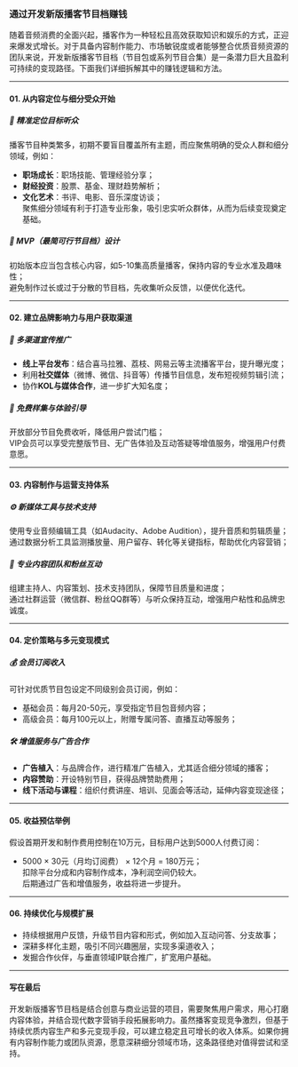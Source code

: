 ### 通过开发新版播客节目档赚钱

随着音频消费的全面兴起，播客作为一种轻松且高效获取知识和娱乐的方式，正迎来爆发式增长。对于具备内容制作能力、市场敏锐度或者能够整合优质音频资源的团队来说，开发新版播客节目档（节目包或系列节目合集）是一条潜力巨大且盈利可持续的变现路径。下面我们详细拆解其中的赚钱逻辑和方法。

***
#### 01. 从内容定位与细分受众开始  
##### 🎯 精准定位目标听众  
播客节目种类繁多，初期不要盲目覆盖所有主题，而应聚焦明确的受众人群和细分领域，例如：  
* **职场成长**：职场技能、管理经验分享；  
* **财经投资**：股票、基金、理财趋势解析；  
* **文化艺术**：书评、电影、音乐深度访谈；  
聚焦细分领域有利于打造专业形象，吸引忠实听众群体，从而为后续变现奠定基础。

##### 🌱 MVP（最简可行节目档）设计  
初始版本应当包含核心内容，如5-10集高质量播客，保持内容的专业水准及趣味性；  
避免制作过长或过于分散的节目档，先收集听众反馈，以便优化迭代。  

***
#### 02. 建立品牌影响力与用户获取渠道  
##### 📢 多渠道宣传推广  
* **线上平台发布**：结合喜马拉雅、荔枝、网易云等主流播客平台，提升曝光度；  
* 利用**社交媒体**（微博、微信、抖音等）传播节目信息，发布短视频剪辑引流；  
* 协作**KOL与媒体合作**，进一步扩大知名度；  

##### 🔧 免费样集与体验引导  
开放部分节目免费收听，降低用户尝试门槛；  
VIP会员可以享受完整版节目、无广告体验及互动答疑等增值服务，增强用户付费意愿。  

***
#### 03. 内容制作与运营支持体系  
##### ⚙️ 新媒体工具与技术支持  
使用专业音频编辑工具（如Audacity、Adobe Audition），提升音质和剪辑质量；  
通过数据分析工具监测播放量、用户留存、转化等关键指标，帮助优化内容营销；  

##### 🤝 专业内容团队和粉丝互动  
组建主持人、内容策划、技术支持团队，保障节目质量和进度；  
通过社群运营（微信群、粉丝QQ群等）与听众保持互动，增强用户粘性和品牌忠诚度。

***
#### 04. 定价策略与多元变现模式  
##### 💰 会员订阅收入  
可针对优质节目包设定不同级别会员订阅，例如：  
* 基础会员：每月20-50元，享受指定节目包音频内容；  
* 高级会员：每月100元以上，附赠专属问答、直播互动等服务；  

##### 🛠️ 增值服务与广告合作  
* **广告植入**：与品牌合作，进行精准广告植入，尤其适合细分领域的播客；  
* **内容赞助**：开设特别节目，获得品牌赞助费用；  
* **线下活动与课程**：组织付费讲座、培训、见面会等活动，延伸内容变现途径；  

***
#### 05. 收益预估举例  
假设首期开发和制作费用控制在10万元，目标用户达到5000人付费订阅：  
* 5000 × 30元（月均订阅费） × 12个月 = 180万元；  
扣除平台分成和内容制作成本，净利润空间仍较大。  
后期通过广告和增值服务，收益将进一步提升。

***
#### 06. 持续优化与规模扩展  
* 持续根据用户反馈，升级节目内容和形式，例如加入互动问答、分支故事；  
* 深耕多样化主题，吸引不同兴趣圈层，实现多渠道收入；  
* 发掘合作伙伴，与垂直领域IP联合推广，扩宽用户基础。

***
#### 写在最后  
开发新版播客节目档是结合创意与商业运营的项目，需要聚焦用户需求，用心打磨内容体验，并结合现代数字营销手段拓展影响力。虽然播客变现竞争激烈，但基于持续优质内容生产和多元变现手段，可以建立稳定且可增长的收入体系。如果你拥有内容制作能力或团队资源，愿意深耕细分领域市场，这条路径绝对值得尝试和坚持。